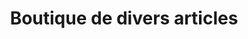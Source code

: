 ---
title: "Boutique de divers articles"
url: /nzerekore/boutique-de-divers-articles/
shop: Lebensmittel
---